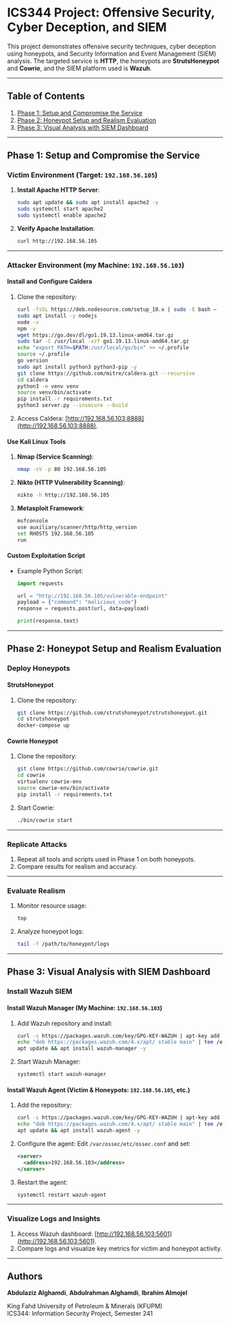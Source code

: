 # ICS344 Project: Offensive Security, Cyber Deception, and SIEM

This project demonstrates offensive security techniques, cyber deception using honeypots, and Security Information and Event Management (SIEM) analysis. The targeted service is **HTTP**, the honeypots are **StrutsHoneypot** and **Cowrie**, and the SIEM platform used is **Wazuh**.

---

## Table of Contents
1. [Phase 1: Setup and Compromise the Service](#phase-1-setup-and-compromise-the-service)
2. [Phase 2: Honeypot Setup and Realism Evaluation](#phase-2-honeypot-setup-and-realism-evaluation)
3. [Phase 3: Visual Analysis with SIEM Dashboard](#phase-3-visual-analysis-with-siem-dashboard)

---

## Phase 1: Setup and Compromise the Service

### Victim Environment (Target: `192.168.56.105`)
1. **Install Apache HTTP Server**:
    ```bash
    sudo apt update && sudo apt install apache2 -y
    sudo systemctl start apache2
    sudo systemctl enable apache2
    ```
2. **Verify Apache Installation**:
    ```bash
    curl http://192.168.56.105
    ```

---

### Attacker Environment (my Machine: `192.168.56.103`)

#### Install and Configure Caldera
1. Clone the repository:
    ```bash
    curl -fsSL https://deb.nodesource.com/setup_18.x | sudo -E bash –
    sudo apt install -y nodejs
    node -v
    npm -v
    wget https://go.dev/dl/go1.19.13.linux-amd64.tar.gz
    sudo tar -C /usr/local -xzf go1.19.13.linux-amd64.tar.gz
    echo "export PATH=$PATH:/usr/local/go/bin" >> ~/.profile
    source ~/.profile
    go version
    sudo apt install python3 python3-pip -y
    git clone https://github.com/mitre/caldera.git --recursive
    cd caldera
    python3 -m venv venv
    source venv/bin/activate
    pip install -r requirements.txt
    python3 server.py --insecure --build
    ```
    
2. Access Caldera: [http://192.168.56.103:8888](http://192.168.56.103:8888).

#### Use Kali Linux Tools
1. **Nmap (Service Scanning)**:
    ```bash
    nmap -sV -p 80 192.168.56.105
    ```
2. **Nikto (HTTP Vulnerability Scanning)**:
    ```bash
    nikto -h http://192.168.56.105
    ```
3. **Metasploit Framework**:
    ```bash
    msfconsole
    use auxiliary/scanner/http/http_version
    set RHOSTS 192.168.56.105
    run
    ```

#### Custom Exploitation Script
- Example Python Script:
    ```python
    import requests

    url = "http://192.168.56.105/vulnerable-endpoint"
    payload = {"command": "malicious_code"}
    response = requests.post(url, data=payload)

    print(response.text)
    ```

---

## Phase 2: Honeypot Setup and Realism Evaluation

### Deploy Honeypots

#### StrutsHoneypot
1. Clone the repository:
    ```bash
    git clone https://github.com/strutshoneypot/strutshoneypot.git
    cd strutshoneypot
    docker-compose up
    ```

#### Cowrie Honeypot
1. Clone the repository:
    ```bash
    git clone https://github.com/cowrie/cowrie.git
    cd cowrie
    virtualenv cowrie-env
    source cowrie-env/bin/activate
    pip install -r requirements.txt
    ```
2. Start Cowrie:
    ```bash
    ./bin/cowrie start
    ```

---

### Replicate Attacks
1. Repeat all tools and scripts used in Phase 1 on both honeypots.
2. Compare results for realism and accuracy.

---

### Evaluate Realism
1. Monitor resource usage:
    ```bash
    top
    ```
2. Analyze honeypot logs:
    ```bash
    tail -f /path/to/honeypot/logs
    ```

---

## Phase 3: Visual Analysis with SIEM Dashboard

### Install Wazuh SIEM

#### Install Wazuh Manager (My Machine: `192.168.56.103`)
1. Add Wazuh repository and install:
    ```bash
    curl -s https://packages.wazuh.com/key/GPG-KEY-WAZUH | apt-key add -
    echo "deb https://packages.wazuh.com/4.x/apt/ stable main" | tee /etc/apt/sources.list.d/wazuh.list
    apt update && apt install wazuh-manager -y
    ```
2. Start Wazuh Manager:
    ```bash
    systemctl start wazuh-manager
    ```

#### Install Wazuh Agent (Victim & Honeypots: `192.168.56.105`, etc.)
1. Add the repository:
    ```bash
    curl -s https://packages.wazuh.com/key/GPG-KEY-WAZUH | apt-key add -
    echo "deb https://packages.wazuh.com/4.x/apt/ stable main" | tee /etc/apt/sources.list.d/wazuh.list
    apt update && apt install wazuh-agent -y
    ```
2. Configure the agent:
    Edit `/var/ossec/etc/ossec.conf` and set:
    ```xml
    <server>
      <address>192.168.56.103</address>
    </server>
    ```
3. Restart the agent:
    ```bash
    systemctl restart wazuh-agent
    ```

---

### Visualize Logs and Insights
1. Access Wazuh dashboard: [http://192.168.56.103:5601](http://192.168.56.103:5601).
2. Compare logs and visualize key metrics for victim and honeypot activity.


---

## Authors
**Abdulaziz Alghamdi**, **Abdulrahman Alghamdi**, **Ibrahim Almojel**

King Fahd University of Petroleum & Minerals (KFUPM)  
ICS344: Information Security Project, Semester 241  
